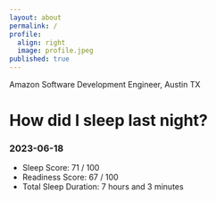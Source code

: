 ```yaml
---
layout: about
permalink: /
profile:
  align: right
  image: profile.jpeg
published: true
---
```


Amazon Software Development Engineer, Austin TX

# How did I sleep last night? 
### 2023-06-18
- Sleep Score: 71 / 100
- Readiness Score: 67 / 100 
- Total Sleep Duration: 7 hours and 3 minutes

